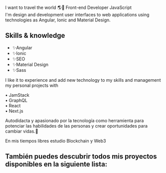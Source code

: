 <!-- # Hi 👋 my name is Carlos  
![](https://carlosdugarte.com/assets/images/greetings.png)  -->

I want to travel the world 🌎🍃
Front-end Developer JavaScript  
I'm design and development user interfaces to web applications using technologies as Angular, Ionic and Material Design.  

## Skills & knowledge
- ✨Angular
- ✨Ionic
- ✨SEO
- ✨Material Design
- ✨Sass

I like it to experience and add new technology to my skills and management my personal projects with

• JamStack  
• GraphQL  
• React  
• Next.js  

Autodidacta y apasionado por la tecnología como herramienta para potenciar las habilidades de las personas y crear oportunidades para cambiar vidas.💖

En mis tiempos libres estudio Blockchain y Web3

## También puedes descubrir todos mis proyectos disponibles en la siguiente lista:

<!--
**cardugarte/cardugarte** is a ✨ _special_ ✨ repository because its `README.md` (this file) appears on your GitHub profile.

Here are some ideas to get you started:

- 🔭 I’m currently working on ...
- 🌱 I’m currently learning ...
- 👯 I’m looking to collaborate on ...
- 🤔 I’m looking for help with ...
- 💬 Ask me about ...
- 📫 How to reach me: ...
- 😄 Pronouns: ...
- ⚡ Fun fact: ...
-->
